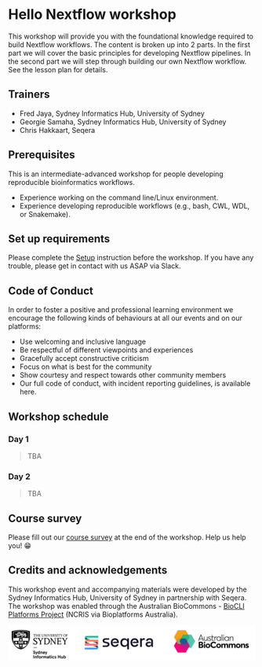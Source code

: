 # Hello Nextflow workshop 

This workshop will provide you with the foundational knowledge required to build Nextflow workflows. The content is broken up into 2 parts. In the first part we will cover the basic principles for developing Nextflow pipelines. In the second part we will step through building our own Nextflow workflow. See the lesson plan for details.

## Trainers
* Fred Jaya, Sydney Informatics Hub, University of Sydney
* Georgie Samaha, Sydney Informatics Hub, University of Sydney
* Chris Hakkaart, Seqera

## Prerequisites

This is an intermediate-advanced workshop for people developing reproducible bioinformatics workflows.

* Experience working on the command line/Linux environment.
* Experience developing reproducible workflows (e.g., bash, CWL, WDL, or Snakemake). 

## Set up requirements

Please complete the [Setup](setup.md) instruction before the workshop. If you have any trouble, please get in contact with us ASAP via Slack.

## Code of Conduct
In order to foster a positive and professional learning environment we encourage the following kinds of behaviours at all our events and on our platforms:

* Use welcoming and inclusive language
* Be respectful of different viewpoints and experiences
* Gracefully accept constructive criticism
* Focus on what is best for the community
* Show courtesy and respect towards other community members
* Our full code of conduct, with incident reporting guidelines, is available here.

## Workshop schedule  

### Day 1

> TBA 

### Day 2

> TBA 

## Course survey

Please fill out our [course survey](https://www.surveymonkey.com/r/nextflow-2024)
at the end of the workshop. Help us help you! 😁

## Credits and acknowledgements

This workshop event and accompanying materials were developed by the Sydney Informatics Hub, University of Sydney in partnership with Seqera. The workshop was enabled through the Australian BioCommons - [BioCLI Platforms Project](https://www.biocommons.org.au/biocli) (NCRIS via Bioplatforms Australia). 

![](./part2/img/00_logos.png)
